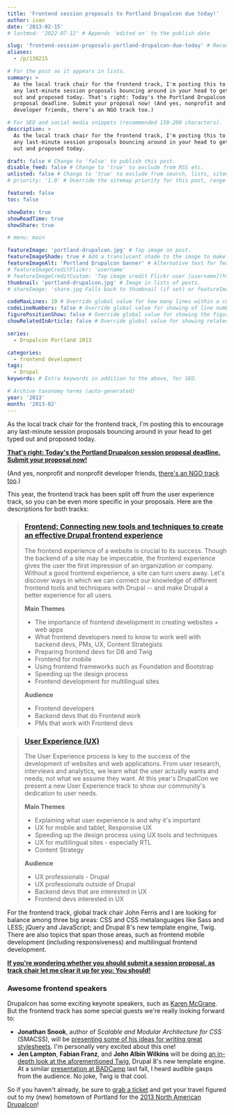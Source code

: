 ```yaml
---
title: 'Frontend session proposals to Portland Drupalcon due today!'
author: ivan
date: '2013-02-15'
# lastmod: '2022-07-12' # Appends 'edited on' to the publish date

slug: 'frontend-session-proposals-portland-drupalcon-due-today' # Recommended length is 3 to 5 words.
aliases:
  - /p/130215

# For the post as it appears in lists.
summary: >
  As the local track chair for the frontend track, I'm posting this to encourage
  any last-minute session proposals bouncing around in your head to get typed
  out and proposed today. That's right: Today's the Portland Drupalcon session
  proposal deadline. Submit your proposal now! (And yes, nonprofit and nonprofit
  developer friends, there’s an NGO track too.)

# For SEO and social media snippets (recommended 150-200 characters).
description: >
  As the local track chair for the frontend track, I'm posting this to encourage
  any last-minute session proposals bouncing around in your head to get typed
  out and proposed today.

draft: false # Change to 'false' to publish this post.
disable_feed: false # Change to 'true' to exclude from RSS etc.
unlisted: false # Change to 'true' to exclude from search, lists, sitemaps, and feeds.
# priority: '1.0' # Override the sitemap priority for this post, range 1.0 (high) to 0.0 (low)

featured: false
toc: false

showDate: true
showReadTime: true
showShare: true

# menu: main

featureImage: 'portland-drupalcon.jpg' # Top image on post.
featureImageShade: true # Add a translucent shade to the image to make overlaid text easier to read.
featureImageAlt: 'Portland Drupalcon banner' # Alternative text for featured image.
# featureImageCreditFlickr: 'username'
# featureImageCreditCustom: 'Top image credit Flickr user [username](https://www.flickr.com/photos/username).'
thumbnail: 'portland-drupalcon.jpg' # Image in lists of posts.
# shareImage: 'share.jpg Falls back to thumbnail (if set) or featureImage.

codeMaxLines: 10 # Override global value for how many lines within a code block before auto-collapsing.
codeLineNumbers: false # Override global value for showing of line numbers within code block.
figurePositionShow: false # Override global value for showing the figure label.
showRelatedInArticle: false # Override global value for showing related posts in this series at the end of the content.

series:
  - Drupalcon Portland 2013

categories:
  - frontend development
tags:
  - Drupal
keywords: # Extra keywords in addition to the above, for SEO.

# Archive taxonomy terms (auto-generated)
year: '2013'
month: '2013-02'
---
```


As the local track chair for the frontend track, I'm posting this to encourage
any last-minute session proposals bouncing around in your head to get typed out
and proposed today.

[**That's right: Today's the Portland Drupalcon session proposal deadline. Submit your proposal now!**](https://portland2013.drupal.org/program/submit-session.html)

(And yes, nonprofit and nonprofit developer friends,
[there's an NGO track too](https://portland2013.drupal.org/program/tracks/#NGO).)

This year, the frontend track has been split off from the user experience track,
so you can be even more specific in your proposals. Here are the descriptions
for both tracks:

> ### [Frontend: Connecting new tools and techniques to create an effective Drupal frontend experience](https://portland2013.drupal.org/program/tracks/#frontend)
>
> The frontend experience of a website is crucial to its success. Though the
> backend of a site may be impeccable, the frontend experience gives the user
> the first impression of an organization or company. Without a good frontend
> experience, a site can turn users away. Let's discover ways in which we can
> connect our knowledge of different frontend tools and techniques with Drupal
> -- and make Drupal a better experience for all users.
>
> **Main Themes**
>
> - The importance of frontend development in creating websites + web apps
> - What frontend developers need to know to work well with backend devs, PMs,
>   UX, Content Strategists
> - Preparing frontend devs for D8 and Twig
> - Frontend for mobile
> - Using frontend frameworks such as Foundation and Bootstrap
> - Speeding up the design process
> - Frontend development for multilingual sites
>
> **Audience**
>
> - Frontend developers
> - Backend devs that do Frontend work
> - PMs that work with Frontend devs

> ### [User Experience (UX)](https://portland2013.drupal.org/program/tracks/#UX)
>
> The User Experience process is key to the success of the development of
> websites and web applications. From user research, interviews and analytics,
> we learn what the user actually wants and needs; not what we assume they want.
> At this year's DrupalCon we present a new User Experience track to show our
> community's dedication to user needs.
>
> **Main Themes**
>
> - Explaining what user experience is and why it's important
> - UX for mobile and tablet, Responsive UX
> - Speeding up the design process using UX tools and techniques
> - UX for multilingual sites - especially RTL
> - Content Strategy
>
> **Audience**
>
> - UX professionals - Drupal
> - UX professionals outside of Drupal
> - Backend devs that are interested in UX
> - Frontend devs interested in UX

For the frontend track, global track chair John Ferris and I are looking for
balance among three big areas: CSS and CSS metalanguages like Sass and LESS;
jQuery and JavaScript; and Drupal 8's new template engine, Twig. There are also
topics that span those areas, such as frontend mobile development (including
responsiveness) and multilingual frontend development.

[**If you're wondering whether you should submit a session proposal, as track chair let me clear it up for you: You should!**](https://portland2013.drupal.org/program/submit-session.html)

### Awesome frontend speakers

Drupalcon has some exciting keynote speakers, such as
[Karen McGrane](https://portland2013.drupal.org/node/798.html). But the frontend
track has some special guests we're really looking forward to:

- **Jonathan Snook**, author of _Scalable and Modular Architecture for CSS_
  (SMACSS), will be
  [presenting some of his ideas for writing great stylesheets](https://portland2013.drupal.org/session/scalable-and-modular-architecture-css.html).
  I'm personally very excited about this one!
- **Jen Lampton**, **Fabian Franz**, and **John Albin Wilkins** will be doing
  [an in-depth look at the aforementioned Twig](https://portland2013.drupal.org/session/using-twig-new-template-engine-drupal-8.html),
  Drupal 8's new template engine. At a similar
  [presentation at BADCamp](https://web.archive.org/web/20150822122025/http://2012.badcamp.net:80/program/sessions/new-theme-layer-drupal-8)
  last fall, I heard audible gasps from the audience. No joke, Twig is that
  cool.

So if you haven't already, be sure to
[grab a ticket](https://portland2013.drupal.org/register.html) and get your
travel figured out to my (new) hometown of Portland for the
[2013 North American Drupalcon](https://portland2013.drupal.org/)!
